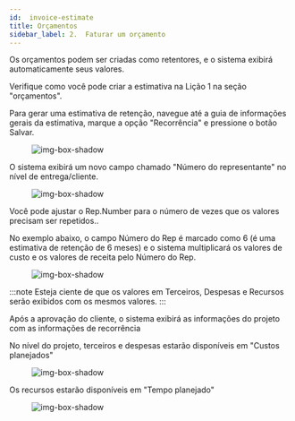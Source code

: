 ```yaml
---
id:  invoice-estimate
title: Orçamentos
sidebar_label: 2.  Faturar um orçamento
---
```


Os orçamentos podem ser criadas como retentores, e o sistema exibirá automaticamente seus valores.

Verifique como você pode criar a estimativa na Lição 1 na seção "orçamentos".

Para gerar uma estimativa de retenção, navegue até a guia de informações gerais da estimativa, marque a opção "Recorrência" e pressione o botão Salvar.

<figure>

![img-box-shadow](/img/university/estimates/estimates-lesson2-1.png)
<figcaption></figcaption>
</figure>

O sistema exibirá um novo campo chamado "Número do representante" no nível de entrega/cliente. 

<figure>

![img-box-shadow](/img/university/estimates/estimates-lesson2-2.png)
<figcaption></figcaption>
</figure>

Você pode ajustar o Rep.Number para o número de vezes que os valores precisam ser repetidos..

No exemplo abaixo, o campo Número do Rep é marcado como 6 (é uma estimativa de retenção de 6 meses) e o sistema multiplicará os valores de custo e os valores de receita pelo Número do Rep.

<figure>

![img-box-shadow](/img/university/estimates/estimates-lesson2-3.png)
<figcaption></figcaption>
</figure>

:::note
Esteja ciente de que os valores em Terceiros, Despesas e Recursos serão exibidos com os mesmos valores.
:::

Após a aprovação do cliente, o sistema exibirá as informações do projeto com as informações de recorrência

No nível do projeto, terceiros e despesas estarão disponíveis em "Custos planejados"

 

<figure>

![img-box-shadow](/img/university/estimates/estimates-lesson2-4.png)
<figcaption></figcaption>
</figure>

Os recursos estarão disponíveis em "Tempo planejado"

<figure>

![img-box-shadow](/img/university/estimates/estimates-lesson2-5.png)
<figcaption></figcaption>
</figure>
